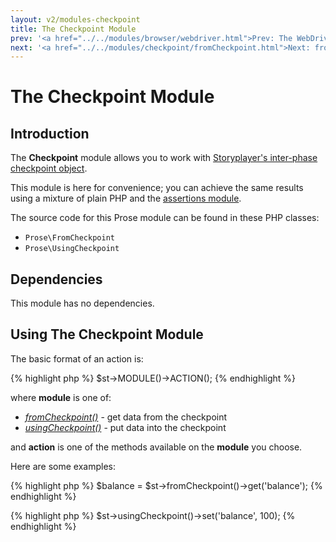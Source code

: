 ```yaml
---
layout: v2/modules-checkpoint
title: The Checkpoint Module
prev: '<a href="../../modules/browser/webdriver.html">Prev: The WebDriver Library</a>'
next: '<a href="../../modules/checkpoint/fromCheckpoint.html">Next: fromCheckpoint()</a>'
---
```


# The Checkpoint Module

## Introduction

The __Checkpoint__ module allows you to work with [Storyplayer's inter-phase checkpoint object](../../stories/the-checkpoint.html).

This module is here for convenience; you can achieve the same results using a mixture of plain PHP and the [assertions module](../assertions/index.html).

The source code for this Prose module can be found in these PHP classes:

* `Prose\FromCheckpoint`
* `Prose\UsingCheckpoint`

## Dependencies

This module has no dependencies.

## Using The Checkpoint Module

The basic format of an action is:

{% highlight php %}
$st->MODULE()->ACTION();
{% endhighlight %}

where __module__ is one of:

* _[fromCheckpoint()](fromCheckpoint.html)_ - get data from the checkpoint
* _[usingCheckpoint()](usingCheckpoint.html)_ - put data into the checkpoint

and __action__ is one of the methods available on the __module__ you choose.

Here are some examples:

{% highlight php %}
$balance = $st->fromCheckpoint()->get('balance');
{% endhighlight %}

{% highlight php %}
$st->usingCheckpoint()->set('balance', 100);
{% endhighlight %}